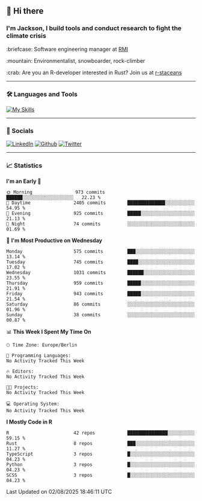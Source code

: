 ## :wave: Hi there
### I'm Jackson, I build tools and conduct research to fight the climate crisis
<p> :briefcase: Software engineering manager at <a href="https://rmi.org/" alt="RMI">RMI</a></p>
<p> :mountain: Environmentalist, snowboarder, rock-climber</p>
<p> :crab: Are you an R-developer interested in Rust? Join us at <a href="https://github.com/r-staceans" alt="r-staceans">r-staceans</a></p>

---

### :hammer_and_wrench: Languages and Tools

[![My Skills](https://skillicons.dev/icons?i=r,python,rust,docker,svelte,js,neovim,azure,postgresql,kubernetes,html,css&perline=6&theme=dark)](https://skillicons.dev)

---

### :iphone: Socials

[![LinkedIn](https://skillicons.dev/icons?i=linkedin&theme=dark)](https://www.linkedin.com/in/jackson-hoffart/) 
[![Github](https://skillicons.dev/icons?i=github&theme=dark)](https://github.com/jdhoffa) 
[![Twitter](https://skillicons.dev/icons?i=twitter&theme=dark)](https://twitter.com/jdhoffart) 

---

### :chart_with_upwards_trend: Statistics

 
<!--START_SECTION:waka-->
**I'm an Early 🐤** 

```text
🌞 Morning                973 commits         ██████░░░░░░░░░░░░░░░░░░░   22.23 % 
🌆 Daytime                2405 commits        ██████████████░░░░░░░░░░░   54.95 % 
🌃 Evening                925 commits         █████░░░░░░░░░░░░░░░░░░░░   21.13 % 
🌙 Night                  74 commits          ░░░░░░░░░░░░░░░░░░░░░░░░░   01.69 % 
```
📅 **I'm Most Productive on Wednesday** 

```text
Monday                   575 commits         ███░░░░░░░░░░░░░░░░░░░░░░   13.14 % 
Tuesday                  745 commits         ████░░░░░░░░░░░░░░░░░░░░░   17.02 % 
Wednesday                1031 commits        ██████░░░░░░░░░░░░░░░░░░░   23.55 % 
Thursday                 959 commits         █████░░░░░░░░░░░░░░░░░░░░   21.91 % 
Friday                   943 commits         █████░░░░░░░░░░░░░░░░░░░░   21.54 % 
Saturday                 86 commits          ░░░░░░░░░░░░░░░░░░░░░░░░░   01.96 % 
Sunday                   38 commits          ░░░░░░░░░░░░░░░░░░░░░░░░░   00.87 % 
```


📊 **This Week I Spent My Time On** 

```text
🕑︎ Time Zone: Europe/Berlin

💬 Programming Languages: 
No Activity Tracked This Week

🔥 Editors: 
No Activity Tracked This Week

🐱‍💻 Projects: 
No Activity Tracked This Week

💻 Operating System: 
No Activity Tracked This Week
```

**I Mostly Code in R** 

```text
R                        42 repos            ███████████████░░░░░░░░░░   59.15 % 
Rust                     8 repos             ███░░░░░░░░░░░░░░░░░░░░░░   11.27 % 
TypeScript               3 repos             █░░░░░░░░░░░░░░░░░░░░░░░░   04.23 % 
Python                   3 repos             █░░░░░░░░░░░░░░░░░░░░░░░░   04.23 % 
SCSS                     3 repos             █░░░░░░░░░░░░░░░░░░░░░░░░   04.23 % 
```




 Last Updated on 02/08/2025 18:46:11 UTC
<!--END_SECTION:waka-->
